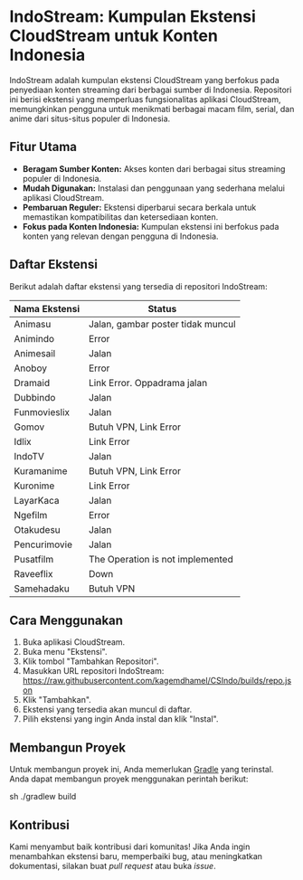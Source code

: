 # IndoStream: Kumpulan Ekstensi CloudStream untuk Konten Indonesia

IndoStream adalah kumpulan ekstensi CloudStream yang berfokus pada penyediaan konten streaming dari berbagai sumber di Indonesia. Repositori ini berisi ekstensi yang memperluas fungsionalitas aplikasi CloudStream, memungkinkan pengguna untuk menikmati berbagai macam film, serial, dan anime dari situs-situs populer di Indonesia.

## Fitur Utama

*   **Beragam Sumber Konten:** Akses konten dari berbagai situs streaming populer di Indonesia.
*   **Mudah Digunakan:** Instalasi dan penggunaan yang sederhana melalui aplikasi CloudStream.
*   **Pembaruan Reguler:** Ekstensi diperbarui secara berkala untuk memastikan kompatibilitas dan ketersediaan konten.
*   **Fokus pada Konten Indonesia:** Kumpulan ekstensi ini berfokus pada konten yang relevan dengan pengguna di Indonesia.

## Daftar Ekstensi

Berikut adalah daftar ekstensi yang tersedia di repositori IndoStream:

| Nama Ekstensi | Status                            |
| ------------- | --------------------------------- |
| Animasu       | Jalan, gambar poster tidak muncul |
| Animindo      | Error                             |
| Animesail     | Jalan                             |
| Anoboy        | Error                             |
| Dramaid       | Link Error. Oppadrama jalan       |
| Dubbindo      | Jalan                             |
| Funmovieslix  | Jalan                             |
| Gomov         | Butuh VPN, Link Error             |
| Idlix         | Link Error                        |
| IndoTV        | Jalan                             |
| Kuramanime    | Butuh VPN, Link Error             |
| Kuronime      | Link Error                        |
| LayarKaca     | Jalan                             |
| Ngefilm       | Error                             |
| Otakudesu     | Jalan                             |
| Pencurimovie  | Jalan                             |
| Pusatfilm     | The Operation is not implemented  |
| Raveeflix     | Down                              |
| Samehadaku    | Butuh VPN                         |

## Cara Menggunakan

1.  Buka aplikasi CloudStream.
2.  Buka menu "Ekstensi".
3.  Klik tombol "Tambahkan Repositori".
4.  Masukkan URL repositori IndoStream: https://raw.githubusercontent.com/kagemdhamel/CSIndo/builds/repo.json
5.  Klik "Tambahkan".
6.  Ekstensi yang tersedia akan muncul di daftar.
7.  Pilih ekstensi yang ingin Anda instal dan klik "Instal".

## Membangun Proyek

Untuk membangun proyek ini, Anda memerlukan [Gradle](https://gradle.org/) yang terinstal. Anda dapat membangun proyek menggunakan perintah berikut:

sh ./gradlew build

## Kontribusi

Kami menyambut baik kontribusi dari komunitas! Jika Anda ingin menambahkan ekstensi baru, memperbaiki bug, atau meningkatkan dokumentasi, silakan buat *pull request* atau buka *issue*.
